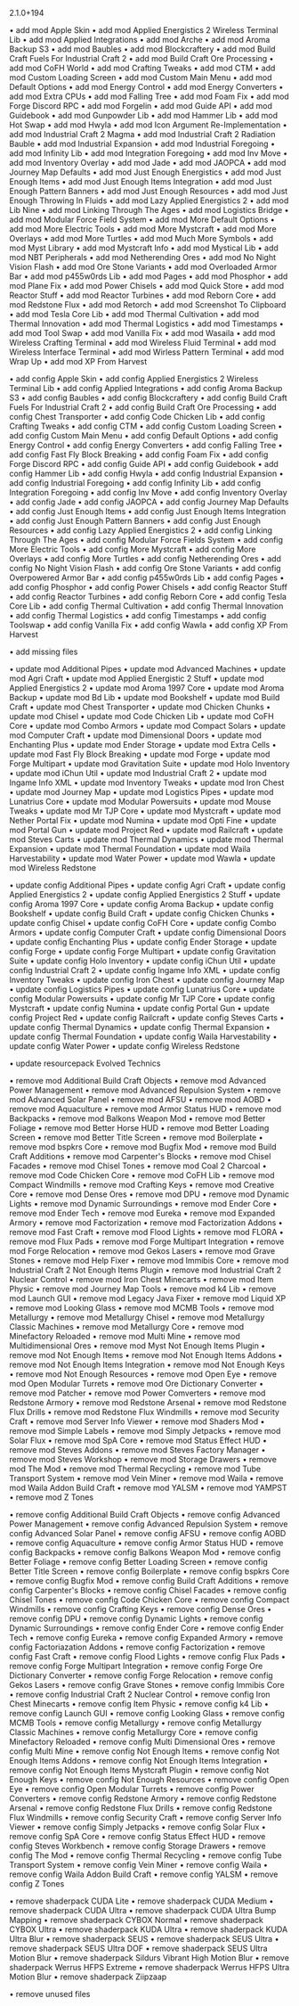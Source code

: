 2.1.0+194

• add mod Apple Skin
• add mod Applied Energistics 2 Wireless Terminal Lib
• add mod Applied Integrations
• add mod Arche
• add mod Aroma Backup S3
• add mod Baubles
• add mod Blockcraftery
• add mod Build Craft Fuels For Industrial Craft 2
• add mod Build Craft Ore Processing
• add mod CoFH World
• add mod Crafting Tweaks
• add mod CTM
• add mod Custom Loading Screen
• add mod Custom Main Menu
• add mod Default Options
• add mod Energy Control
• add mod Energy Converters
• add mod Extra CPUs
• add mod Falling Tree
• add mod Foam Fix
• add mod Forge Discord RPC
• add mod Forgelin
• add mod Guide API
• add mod Guidebook
• add mod Gunpowder Lib
• add mod Hammer Lib
• add mod Hot Swap
• add mod Hwyla
• add mod Icon Argument Re-Implementation
• add mod Industrial Craft 2 Magma
• add mod Industrial Craft 2 Radiation Bauble
• add mod Industrial Expansion
• add mod Industrial Foregoing
• add mod Infinity Lib
• add mod Integration Foregoing
• add mod Inv Move
• add mod Inventory Overlay
• add mod Jade
• add mod JAOPCA
• add mod Journey Map Defaults
• add mod Just Enough Energistics
• add mod Just Enough Items
• add mod Just Enough Items Integration
• add mod Just Enough Pattern Banners
• add mod Just Enough Resources
• add mod Just Enough Throwing In Fluids
• add mod Lazy Applied Energistics 2
• add mod Lib Nine
• add mod Linking Through The Ages
• add mod Logistics Bridge
• add mod Modular Force Field System
• add mod More Default Options
• add mod More Electric Tools
• add mod More Mystcraft
• add mod More Overlays
• add mod More Turtles
• add mod Much More Symbols
• add mod Myst Library
• add mod Mystcraft Info
• add mod Mystical Lib
• add mod NBT Peripherals
• add mod Netherending Ores
• add mod No Night Vision Flash
• add mod Ore Stone Variants
• add mod Overloaded Armor Bar
• add mod p455w0rds Lib
• add mod Pages
• add mod Phosphor
• add mod Plane Fix
• add mod Power Chisels
• add mod Quick Store
• add mod Reactor Stuff
• add mod Reactor Turbines
• add mod Reborn Core
• add mod Redstone Flux
• add mod Retorch
• add mod Screenshot To Clipboard
• add mod Tesla Core Lib
• add mod Thermal Cultivation
• add mod Thermal Innovation
• add mod Thermal Logistics
• add mod Timestamps
• add mod Tool Swap
• add mod Vanilla Fix
• add mod Wasaila
• add mod Wireless Crafting Terminal
• add mod Wireless Fluid Terminal
• add mod Wireless Interface Terminal
• add mod Wirless Pattern Terminal
• add mod Wrap Up
• add mod XP From Harvest

• add config Apple Skin
• add config Applied Energistics 2 Wireless Terminal Lib
• add config Applied Integrations
• add config Aroma Backup S3
• add config Baubles
• add config Blockcraftery
• add config Build Craft Fuels For Industrial Craft 2
• add config Build Craft Ore Processing
• add config Chest Transporter
• add config Code Chicken Lib
• add config Crafting Tweaks
• add config CTM
• add config Custom Loading Screen
• add config Custom Main Menu
• add config Default Options
• add config Energy Control
• add config Energy Converters
• add config Falling Tree
• add config Fast Fly Block Breaking
• add config Foam Fix
• add config Forge Discord RPC
• add config Guide API
• add config Guidebook
• add config Hammer Lib
• add config Hwyla
• add config Industrial Expansion
• add config Industrial Foregoing
• add config Infinity Lib
• add config Integration Foregoing
• add config Inv Move
• add config Inventory Overlay
• add config Jade
• add config JAOPCA
• add config Journey Map Defaults
• add config Just Enough Items
• add config Just Enough Items Integration
• add config Just Enough Pattern Banners
• add config Just Enough Resources
• add config Lazy Applied Energistics 2
• add config Linking Through The Ages
• add config Modular Force Fields System
• add config More Electric Tools
• add config More Mystcraft
• add config More Overlays
• add config More Turtles
• add config Netherending Ores
• add config No Night Vision Flash
• add config Ore Stone Variants
• add config Overpowered Armor Bar
• add config p455w0rds Lib
• add config Pages
• add config Phosphor
• add config Power Chisels
• add config Reactor Stuff
• add config Reactor Turbines
• add config Reborn Core
• add config Tesla Core Lib
• add config Thermal Cultivation
• add config Thermal Innovation
• add config Thermal Logistics
• add config Timestamps
• add config Toolswap
• add config Vanilla Fix
• add config Wawla
• add config XP From Harvest

• add missing files

• update mod Additional Pipes
• update mod Advanced Machines
• update mod Agri Craft
• update mod Applied Energistic 2 Stuff
• update mod Applied Energistics 2
• update mod Aroma 1997 Core
• update mod Aroma Backup
• update mod Bd Lib
• update mod Bookshelf
• update mod Build Craft
• update mod Chest Transporter
• update mod Chicken Chunks
• update mod Chisel
• update mod Code Chicken Lib
• update mod CoFH Core
• update mod Combo Armors
• update mod Compact Solars
• update mod Computer Craft
• update mod Dimensional Doors
• update mod Enchanting Plus
• update mod Ender Storage
• update mod Extra Cells
• update mod Fast Fly Block Breaking
• update mod Forge
• update mod Forge Multipart
• update mod Gravitation Suite
• update mod Holo Inventory
• update mod iChun Util
• update mod Industrial Craft 2 
• update mod Ingame Info XML
• update mod Inventory Tweaks
• update mod Iron Chest
• update mod Journey Map
• update mod Logistics Pipes
• update mod Lunatrius Core
• update mod Modular Powersuits
• update mod Mouse Tweaks
• update mod Mr TJP Core
• update mod Mystcraft
• update mod Nether Portal Fix
• update mod Numina
• update mod Opti Fine
• update mod Portal Gun
• update mod Project Red
• update mod Railcraft
• update mod Steves Carts
• update mod Thermal Dynamics
• update mod Thermal Expansion
• update mod Thermal Foundation
• update mod Waila Harvestability
• update mod Water Power
• update mod Wawla
• update mod Wireless Redstone

• update config Additional Pipes
• update config Agri Craft
• update config Applied Energistics 2
• update config Applied Energistics 2 Stuff
• update config Aroma 1997 Core
• update config Aroma Backup
• update config Bookshelf
• update config Build Craft
• update config Chicken Chunks
• update config Chisel
• update config CoFH Core
• update config Combo Armors
• update config Computer Craft
• update config Dimensional Doors
• update config Enchanting Plus
• update config Ender Storage
• update config Forge
• update config Forge Multipart
• update config Gravitation Suite
• update config Holo Inventory
• update config iChun Util
• update config Industrial Craft 2
• update config Ingame Info XML
• update config Inventory Tweaks
• update config Iron Chest
• update config Journey Map
• update config Logistics Pipes
• update config Lunatrius Core
• update config Modular Powersuits
• update config Mr TJP Core
• update config Mystcraft
• update config Numina
• update config Portal Gun
• update config Project Red
• update config Railcraft
• update config Steves Carts
• update config Thermal Dynamics
• update config Thermal Expansion
• update config Thermal Foundation
• update config Waila Harvestability
• update config Water Power
• update config Wireless Redstone

• update resourcepack Evolved Technics

• remove mod Additional Build Craft Objects
• remove mod Advanced Power Management
• remove mod Advanced Repulsion System
• remove mod Advanced Solar Panel
• remove mod AFSU
• remove mod AOBD
• remove mod Aquaculture
• remove mod Armor Status HUD
• remove mod Backpacks
• remove mod Balkons Weapon Mod
• remove mod Better Foliage
• remove mod Better Horse HUD
• remove mod Better Loading Screen
• remove mod Better Title Screen
• remove mod Boilerplate
• remove mod bspkrs Core
• remove mod Bugfix Mod
• remove mod Build Craft Additions
• remove mod Carpenter's Blocks
• remove mod Chisel Facades
• remove mod Chisel Tones
• remove mod Coal 2 Charcoal
• remove mod Code Chicken Core
• remove mod CoFH Lib
• remove mod Compact Windmills
• remove mod Crafting Keys
• remove mod Creative Core
• remove mod Dense Ores
• remove mod DPU
• remove mod Dynamic Lights
• remove mod Dynamic Surroundings
• remove mod Ender Core
• remove mod Ender Tech
• remove mod Eureka
• remove mod Expanded Armory
• remove mod Factorization
• remove mod Factorization Addons
• remove mod Fast Craft
• remove mod Flood Lights
• remove mod FLORA
• remove mod Flux Pads
• remove mod Forge Multipart Integration
• remove mod Forge Relocation
• remove mod Gekos Lasers
• remove mod Grave Stones
• remove mod Help Fixer
• remove mod Immibis Core
• remove mod Industrial Craft 2 Not Enough Items Plugin
• remove mod Industrial Craft 2 Nuclear Control
• remove mod Iron Chest Minecarts
• remove mod Item Physic
• remove mod Journey Map Tools
• remove mod k4 Lib
• remove mod Launch GUI
• remove mod Legacy Java Fixer
• remove mod Liquid XP
• remove mod Looking Glass
• remove mod MCMB Tools
• remove mod Metallurgy
• remove mod Metallurgy Chisel
• remove mod Metallurgy Classic Machines
• remove mod Metallurgy Core
• remove mod Minefactory Reloaded
• remove mod Multi Mine
• remove mod Multidimensional Ores
• remove mod Myst Not Enough Items Plugin
• remove mod Not Enough Items
• remove mod Not Enough Items Addons
• remove mod Not Enough Items Integration
• remove mod Not Enough Keys
• remove mod Not Enough Resources
• remove mod Open Eye
• remove mod Open Modular Turrets
• remove mod Ore Dictionary Converter
• remove mod Patcher
• remove mod Power Comverters
• remove mod Redstone Armory
• remove mod Redstone Arsenal
• remove mod Redstone Flux Drills
• remove mod Redstone Flux Windmills
• remove mod Security Craft
• remove mod Server Info Viewer
• remove mod Shaders Mod
• remove mod Simple Labels
• remove mod Simply Jetpacks
• remove mod Solar Flux
• remove mod SpA Core
• remove mod Status Effect HUD
• remove mod Steves Addons
• remove mod Steves Factory Manager
• remove mod Steves Workshop
• remove mod Storage Drawers
• remove mod The Mod
• remove mod Thermal Recycling
• remove mod Tube Transport System
• remove mod Vein Miner
• remove mod Waila
• remove mod Waila Addon Build Craft
• remove mod YALSM
• remove mod YAMPST
• remove mod Z Tones

• remove config Additional Build Craft Objects
• remove config Advanced Power Management
• remove config Advanced Repulsion System
• remove config Advanced Solar Panel
• remove config AFSU
• remove config AOBD
• remove config Aquaculture
• remove config Armor Status HUD
• remove config Backpacks
• remove config Balkons Weapon Mod
• remove config Better Foliage
• remove config Better Loading Screen
• remove config Better Title Screen
• remove config Boilerplate
• remove config bspkrs Core
• remove config Bugfix Mod
• remove config Build Craft Additions
• remove config Carpenter's Blocks
• remove config Chisel Facades
• remove config Chisel Tones
• remove config Code Chicken Core
• remove config Compact Windmills
• remove config Crafting Keys
• remove config Dense Ores
• remove config DPU
• remove config Dynamic Lights
• remove config Dynamic Surroundings
• remove config Ender Core
• remove config Ender Tech
• remove config Eureka
• remove config Expanded Armory
• remove config Factoriazation Addons
• remove config Factorization
• remove config Fast Craft
• remove config Flood Lights
• remove config Flux Pads
• remove config Forge Multipart Integration
• remove config Forge Ore Dictionary Converter
• remove config Forge Relocation
• remove config Gekos Lasers
• remove config Grave Stones
• remove config Immibis Core
• remove config Industrial Craft 2 Nuclear Control
• remove config Iron Chest Minecarts
• remove config Item Physic
• remove config k4 Lib
• remove config Launch GUI
• remove config Looking Glass
• remove config MCMB Tools
• remove config Metallurgy
• remove config Metallurgy Classic Machines
• remove config Metallurgy Core
• remove config Minefactory Reloaded
• remove config Multi Dimensional Ores
• remove config Multi Mine
• remove config Not Enough Items
• remove config Not Enough Items Addons
• remove config Not Enough Items Integration
• remove config Not Enough Items Mystcraft Plugin
• remove config Not Enough Keys
• remove config Not Enough Resources
• remove config Open Eye
• remove config Open Modular Turrets
• remove config Power Converters
• remove config Redstone Armory
• remove config Redstone Arsenal
• remove config Redstone Flux Drills
• remove config Redstone Flux Windmills
• remove config Security Craft
• remove config Server Info Viewer
• remove config Simply Jetpacks
• remove config Solar Flux
• remove config SpA Core
• remove config Status Effect HUD
• remove config Steves Workbench
• remove config Storage Drawers
• remove config The Mod
• remove config Thermal Recycling
• remove config Tube Transport System
• remove config Vein Miner
• remove config Waila
• remove config Waila Addon Build Craft
• remove config YALSM
• remove config Z Tones

• remove shaderpack CUDA Lite
• remove shaderpack CUDA Medium
• remove shaderpack CUDA Ultra
• remove shaderpack CUDA Ultra Bump Mapping
• remove shaderpack CYBOX Normal
• remove shaderpack CYBOX Ultra
• remove shaderpack KUDA Ultra
• remove shaderpack KUDA Ultra Blur
• remove shaderpack SEUS
• remove shaderpack SEUS Ultra
• remove shaderpack SEUS Ultra DOF
• remove shaderpack SEUS Ultra Motion Blur
• remove shaderpack Sildurs Vibrant High Motion Blur
• remove shaderpack Werrus HFPS Extreme
• remove shaderpack Werrus HFPS Ultra Motion Blur
• remove shaderpack Ziipzaap

• remove unused files
